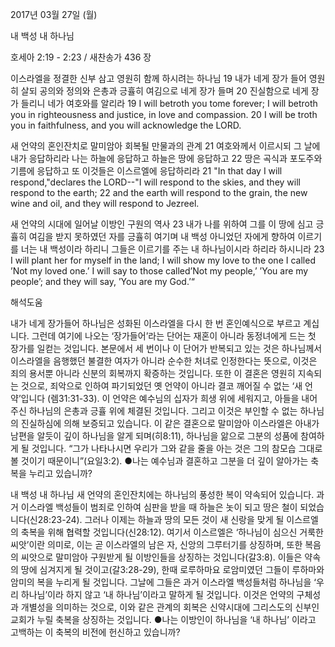 2017년 03월 27일 (월)

내 백성 내 하나님



호세아 2:19 - 2:23 / 새찬송가 436 장


이스라엘을 정결한 신부 삼고 영원히 함께 하시려는 하나님
19 내가 네게 장가 들어 영원히 살되 공의와 정의와 은총과 긍휼히 여김으로 네게 장가 들며 20 진실함으로 네게 장가 들리니 네가 여호와를 알리라
19 I will betroth you tome forever; I will betroth you in righteousness and justice, in love and compassion. 20 I will be troth you in faithfulness, and you will acknowledge the LORD.

새 언약의 혼인잔치로 말미암아 회복될 만물과의 관계
21 여호와께서 이르시되 그 날에 내가 응답하리라 나는 하늘에 응답하고 하늘은 땅에 응답하고 22 땅은 곡식과 포도주와 기름에 응답하고 또 이것들은 이스르엘에 응답하리라
21 "In that day I will respond,"declares the LORD--"I will respond to the skies, and they will respond to the earth; 22 and the earth will respond to the grain, the new wine and oil, and they will respond to
Jezreel.

새 언약의 시대에 일어날 이방인 구원의 역사
23 내가 나를 위하여 그를 이 땅에 심고 긍휼히 여김을 받지 못하였던 자를 긍휼히 여기며 내 백성 아니었던 자에게 향하여 이르기를 너는 내 백성이라 하리니 그들은 이르기를 주는 내 하나님이시라 하리라 하시니라
23 I will plant her for myself in the land; I will show my love to the one I called ’Not my loved one.’ I will say to those called’Not my people,’ ’You are my people’; and they will say, ’You are my God.’“

해석도움





내가 네게 장가들어
하나님은 성화된 이스라엘을 다시 한 번 혼인예식으로 부르고 계십니다. 그런데 여기에 나오는 ‘장가들어’라는 단어는 재혼이 아니라 동정녀에게 드는 첫 장가를 일컫는 것입니다. 본문에서 세 번이나 이 단어가 반복되고 있는 것은 하나님께서 이스라엘을 음행했던 불결한 여자가 아니라 순수한 처녀로 인정한다는 뜻으로, 이것은 죄의 용서뿐 아니라 신분의 회복까지 확증하는 것입니다. 또한 이 결혼은 영원히 지속되는 것으로, 죄악으로 인하여 파기되었던 옛 언약이 아니라 결코 깨어질 수 없는 ‘새 언약’입니다 (렘31:31-33). 이 언약은 예수님의 십자가 희생 위에 세워지고, 아들을 내어 주신 하나님의 은총과 긍휼 위에 체결된 것입니다. 그리고 이것은 부인할 수 없는 하나님의 진실하심에 의해 보증되고 있습니다. 이 같은 결혼으로 말미암아 이스라엘은 아내가 남편을 알듯이 깊이 하나님을 알게 되며(히8:11), 하나님을 앎으로 그분의 성품에 참여하게 될 것입니다. “그가 나타나시면 우리가 그와 같을 줄을 아는 것은 그의 참모습 그대로 볼 것이기 때문이니”(요일3:2).
●나는 예수님과 결혼하고 그분을 더 깊이 알아가는 축복을 누리고
있습니까?


내 백성 내 하나님
새 언약의 혼인잔치에는 하나님의 풍성한 복이 약속되어 있습니다. 과거 이스라엘 백성들이 범죄로 인하여 심판을 받을 때 하늘은 놋이 되고 땅은 철이 되었습니다(신28:23-24). 그러나 이제는 하늘과 땅의 모든 것이 새 신랑을 맞게 될 이스르엘의 축복을 위해 협력할 것입니다(신28:12). 여기서 이스르엘은 ‘하나님이 심으신 거룩한 씨앗’이란 의미로, 이는 곧 이스라엘의 남은 자, 신앙의 그루터기를 상징하며, 또한 복음의 씨앗으로 말미암아 구원받게 될 이방인들을 상징하는 것입니다(갈3:8). 이들은 약속의 땅에 심겨지게 될 것이고(갈3:28-29), 한때 로루하마요 로암미였던 그들이 루하마와 암미의 복을 누리게 될 것입니다. 그날에 그들은 과거 이스라엘 백성들처럼 하나님을 ‘우리 하나님’이라 하지 않고 ‘내 하나님’이라고 말하게 될 것입니다. 이것은 언약의 구체성과 개별성을 의미하는 것으로, 이와 같은 관계의 회복은 신약시대에 그리스도의 신부인 교회가 누릴 축복을 상징하는 것입니다.
●나는 이방인이 하나님을 ‘내 하나님’ 이라고 고백하는 이 축복의 비전에 헌신하고 있습니까?